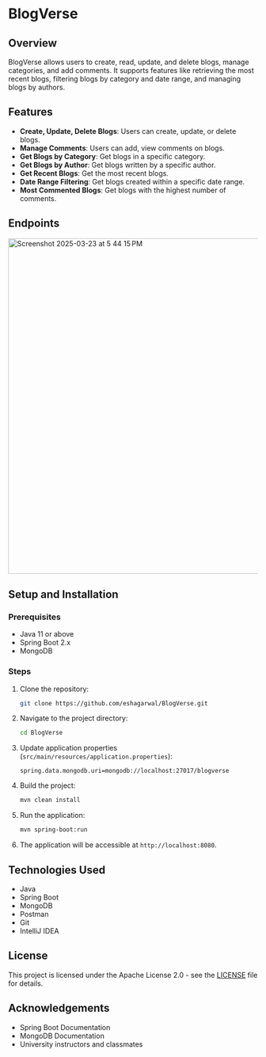 # BlogVerse

## Overview
BlogVerse allows users to create, read, update, and delete blogs, manage categories, and add comments. It supports features like retrieving the most recent blogs, filtering blogs by category and date range, and managing blogs by authors.

## Features

- **Create, Update, Delete Blogs**: Users can create, update, or delete blogs.
- **Manage Comments**: Users can add, view comments on blogs.
- **Get Blogs by Category**: Get blogs in a specific category.
- **Get Blogs by Author**: Get blogs written by a specific author.
- **Get Recent Blogs**: Get the most recent blogs.
- **Date Range Filtering**: Get blogs created within a specific date range.
- **Most Commented Blogs**: Get blogs with the highest number of comments.

## Endpoints

<img width="678" alt="Screenshot 2025-03-23 at 5 44 15 PM" src="https://github.com/user-attachments/assets/b79111fb-f75f-409a-8de3-b7e8a9042254" />


## Setup and Installation

### Prerequisites

- Java 11 or above
- Spring Boot 2.x
- MongoDB

### Steps

1. Clone the repository:

   ```bash
   git clone https://github.com/eshagarwal/BlogVerse.git
   
2. Navigate to the project directory:

    ```bash
    cd BlogVerse

3. Update application properties (`src/main/resources/application.properties`):

    ```properties
    spring.data.mongodb.uri=mongodb://localhost:27017/blogverse
    ```

4. Build the project:

    ```bash
    mvn clean install
   
5. Run the application:

    ```bash
    mvn spring-boot:run
   
6. The application will be accessible at `http://localhost:8080`.

## Technologies Used

- Java
- Spring Boot
- MongoDB
- Postman
- Git
- IntelliJ IDEA

## License

This project is licensed under the Apache License 2.0 - see the [LICENSE](LICENSE) file for details.

## Acknowledgements

- Spring Boot Documentation
- MongoDB Documentation
- University instructors and classmates
